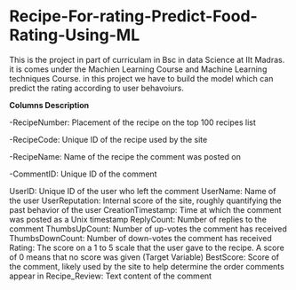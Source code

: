 # Recipe-For-rating-Predict-Food-Rating-Using-ML
This is the project in part of curriculam in Bsc in data Science at IIt Madras. it is comes under the Machien Learning Course and Machine Learning techniques Course. in this project  we have to build the model which can predict the rating according to user behavoiurs.

**Columns Description**

-RecipeNumber: Placement of the recipe on the top 100 recipes list

-RecipeCode: Unique ID of the recipe used by the site

-RecipeName: Name of the recipe the comment was posted on

-CommentID: Unique ID of the comment

UserID: Unique ID of the user who left the comment
UserName: Name of the user
UserReputation: Internal score of the site, roughly quantifying the past behavior of the user
CreationTimestamp: Time at which the comment was posted as a Unix timestamp
ReplyCount: Number of replies to the comment
ThumbsUpCount: Number of up-votes the comment has received
ThumbsDownCount: Number of down-votes the comment has received
Rating: The score on a 1 to 5 scale that the user gave to the recipe. A score of 0 means that no score was given (Target Variable)
BestScore: Score of the comment, likely used by the site to help determine the order comments appear in
Recipe_Review: Text content of the comment
